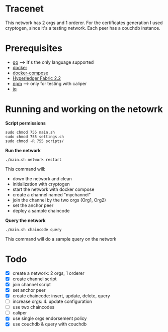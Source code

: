 # Tracenet
This network has 2 orgs and 1 orderer.
For the certificates generation I used cryptogen, since it's a testing network.
Each peer has a couchdb instance.

# Prerequisites 
- [go](https://go.dev) --> It's the only language supported
- [docker](https://www.docker.com)
- [docker-compose](https://docs.docker.com/compose/)
- [Hyperledger Fabric 2.2](https://hyperledger-fabric.readthedocs.io/en/release-2.2/install.html)
- [npm](https://www.npmjs.com) --> only for testing with caliper
- [jq](https://stedolan.github.io/jq/)

# Running and working on the netowrk

**Script permissions**
```
sudo chmod 755 main.sh
sudo chmod 755 settings.sh
sudo chmod -R 755 scripts/
```
**Run the network**
```
./main.sh network restart
```

This command will:
- down the network and clean
- initialization with cryptogen
- start the network with docker compose
- create a channel named "mychannel"
- join the channel by the two orgs (Org1, Org2)
- set the anchor peer
- deploy a sample chaincode

**Query the network**
```
./main.sh chaincode query
```

This command will do a sample query on the network


# Todo
- [x] create a network: 2 orgs, 1 orderer
- [x] create channel script
- [x] join channel script
- [x] set anchor peer
- [x] create chaincode: insert, update, delete, query
- [ ] increase orgs: 4. update configuration
- [ ] use two chaincodes
- [ ] caliper
- [x] use single orgs endorsement policy
- [x] use couchdb & query with couchdb
